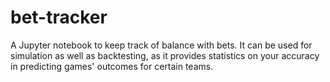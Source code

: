 # bet-tracker
A Jupyter notebook to keep track of balance with bets. It can be used for simulation as well as backtesting, as it provides statistics on your accuracy in predicting games' outcomes for certain teams.
